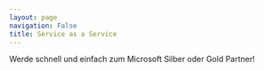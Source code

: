 ```yaml
---
layout: page
navigation: False
title: Service as a Service
---
```


Werde schnell und einfach zum Microsoft Silber oder Gold Partner!

